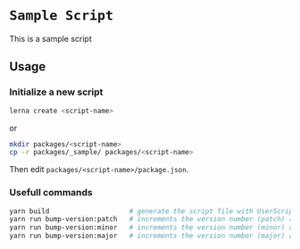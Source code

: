 # `Sample Script`

This is a sample script

## Usage

### Initialize a new script

```bash
lerna create <script-name>
```
or 
```bash
mkdir packages/<script-name>
cp -r packages/_sample/ packages/<script-name>
```

Then edit `packages/<script-name>/package.json`.


### Usefull commands


```bash
yarn build                    # generate the script file with UserScript header
yarn run bump-version:patch   # increments the version number (patch) and build the scripts
yarn run bump-version:minor   # increments the version number (minor) and build the scripts
yarn run bump-version:major   # increments the version number (major) and build the scripts
```
